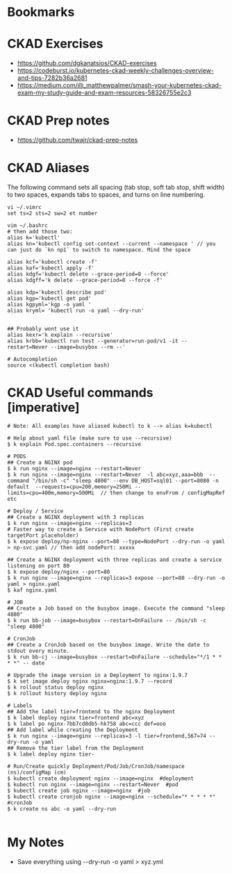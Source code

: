 # Bookmarks


# CKAD Exercises
- https://github.com/dgkanatsios/CKAD-exercises
- https://codeburst.io/kubernetes-ckad-weekly-challenges-overview-and-tips-7282b36a2681
- https://medium.com/@_matthewpalmer/smash-your-kubernetes-ckad-exam-my-study-guide-and-exam-resources-58326755e2c3


# CKAD Prep notes
- https://github.com/twajr/ckad-prep-notes


# CKAD Aliases
The following command sets all spacing (tab stop, soft tab stop, shift width) to two spaces, expands tabs to spaces, and turns on line numbering.
```
vi ~/.vimrc
set ts=2 sts=2 sw=2 et number

vim ~/.bashrc
# then add those two:
alias k='kubectl'
alias kn='kubectl config set-context --current --namespace ' // you can just do `kn np1` to switch to namespace. Mind the space

alias kcf='kubectl create -f'
alias kaf='kubectl apply -f'
alias kdgf='kubectl delete --grace-period=0 --force'
alias kdgff='k delete --grace-period=0 --force -f'

alias kdp='kubectl describe pod'
alias kgp='kubectl get pod'
alias kgpyml='kgp -o yaml '
alias kryml= 'kubectl run -o yaml --dry-run'


## Probably wont use it
alias kexr='k explain --recursive'
alias krbb='kubectl run test --generator=run-pod/v1 -it --restart=Never --image=busybox --rm --'

# Autocompletion
source <(kubectl completion bash)

```

# CKAD Useful commands [imperative]
```
# Note: All examples have aliased kubectl to k --> alias k=kubectl

# Help about yaml file (make sure to use --recursive)
$ k explain Pod.spec.containers --recursive

# PODS
## Create a NGINX pod
$ k run nginx --image=nginx --restart=Never
$ k run nginx --image=nginx --restart=Never  -l abc=xyz,aaa=bbb  --command "/bin/sh -c" "sleep 4800" --env DB_HOST=sql01 --port=8080 -n default  --requests=cpu=200,memory=250Mi --limits=cpu=400m,memory=500Mi  // then change to envFrom / configMapRef etc

# Deploy / Service
## Create a NGINX deployment with 3 replicas
$ k run nginx --image=nginx --replicas=3
# Faster way to create a Service with NodePort (First create targetPort placeholder)
$ k expose deploy/np-nginx --port=80 --type=NodePort --dry-run -o yaml > np-svc.yaml // then add nodePort: xxxxx

## Create a NGINX deployment with three replicas and create a service listening on port 80
$ k expose deploy/nginx --port=80
$ k run nginx --image=nginx --replicas=3 expose --port=80 --dry-run -o yaml > nginx.yaml
$ kaf nginx.yaml

# JOB
## Create a Job based on the busybox image. Execute the command "sleep 4800"
$ k run bb-job --image=busybox --restart=OnFailure -- /bin/sh -c "sleep 4800"

# CronJob
## Create a CronJob based on the busybox image. Write the date to stdout every minute.
$ k run bb-cj --image=busybox --restart=OnFailure --schedule="*/1 * * * *" -- date

# Upgrade the image version in a Deployment to nginx:1.9.7
$ k set image deploy nginx nginx=nginx:1.9.7 --record
$ k rollout status deploy nginx
$ k rollout history deploy nginx

# Labels
## Add the label tier=frontend to the nginx Deployment
$ k label deploy nginx tier=frontend abc=xyz
$ k label po nginx-7bb7cd8db5-hk758 abc=ccc def=ooo
## Add label while creating the Deployment
$ k run nginx --image=nginx --replicas=3 -l tier=frontend,567=74 --dry-run -o yaml
## Remove the tier label from the Deployment
$ k label deploy nginx tier-

# Run/Create quickly Deployment/Pod/Job/CronJob/namespace (ns)/configMap (cm)
$ kubectl create deployment nginx --image=nginx  #deployment
$ kubectl run nginx --image=nginx --restart=Never  #pod
$ kubectl create job nginx --image=nginx  #job
$ kubectl create cronjob nginx --image=nginx --schedule="* * * * *"  #cronJob
$ k create ns abc -o yaml --dry-run


```


# My Notes
- Save everything using --dry-run -o yaml > xyz.yml